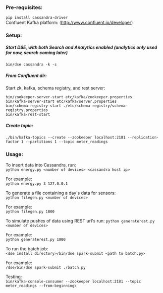 ### Pre-requisites:
```pip install cassandra-driver```  
Confluent Kafka platform: (http://www.confluent.io/developer)

### Setup:
##### Start DSE, with both Search and Analytics enabled (analytics only used for now, search coming later)  
```bin/dse cassandra -k -s```

##### From Confluent dir:
Start zk, kafka, schema registry, and rest server:  
```
bin/zookeeper-server-start etc/kafka/zookeeper.properties
bin/kafka-server-start etc/kafka/server.properties
bin/schema-registry-start ./etc/schema-registry/schema-registry.properties
bin/kafka-rest-start
```

##### Create topic:
`./bin/kafka-topics --create --zookeeper localhost:2181 --replication-factor 1 --partitions 1 --topic meter_readings`

### Usage:
To insert data into Cassandra, run:  
`python energy.py <number of devices> <cassandra host ip>`

For example:  
`python energy.py 3 127.0.0.1`  

To generate a file containing a day's data for sensors:  
`python filegen.py <number of devices>`

For example:  
`python filegen.py 1000`  

To simulate pushes of data using REST url's run:
`python generaterest.py <number of devices>`

For example:  
`python generaterest.py 1000`  

To run the batch job:  
`<dse install directory>/bin/dse spark-submit <path to batch.py>`  

For example:  
`/dse/bin/dse spark-submit ./batch.py`

Testing:  
`bin/kafka-console-consumer --zookeeper localhost:2181 --topic meter_readings --from-beginning\`
